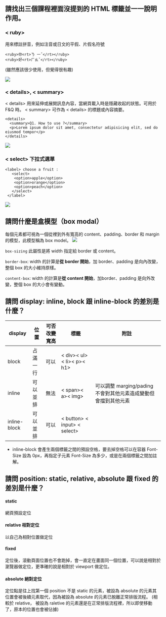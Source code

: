 ## 請找出三個課程裡面沒提到的 HTML 標籤並一一說明作用。
### < ruby>
用來標註拼音，例如注音或日文的平假、片假名符號
```htmlmixed=
<ruby>你<rt>ㄋ 一ˇ</rt></ruby>
<ruby>好<rt>ㄏㄠˇ</rt></ruby>
```
(雖然應該很少使用，但覺得很有趣)

![](https://i.imgur.com/gEPjrjN.png?2)

### < details>, < summary>
< details> 用來延伸或展開訊息內容，當網頁載入時是隱藏收起的狀態。可用於 F&Q 時。
< summary> 可作為 < details> 的標題或內容摘要。
```htmlmixed=
<details>
  <summary>Q1. How to use ?</summary>
  <p>Lorem ipsum dolor sit amet, consectetur adipisicing elit, sed do eiusmod tempor</p>
</details>
```
![](https://i.imgur.com/JDf9Oy7.png?1)

### < select> 下拉式選單
```htmlmixed=
<label> choose a fruit :
   <select>
    <option>apple</option>
    <option>orange</option>
    <option>peach</option>
   </select>
 </label>
```
![](https://i.imgur.com/Ez412ar.png?1)

## 請問什麼是盒模型（box modal）
每個元素都可視為一個從裡到外有寬高的 content、padding、border 和 margin 的模型，此模型稱為 box model。
![](https://i.imgur.com/f4mMWDf.png?1)  

`box-sizing` 此屬性是將 width 指定給 border 或 content。

`border-box`: width 的計算是**從 border 開始**，加 border、padding 是向內改變，整個 box 的大小維持原樣。  

`content-box`: width 的計算是**從 content 開始**，加border、padding 是向外改變，整個 box 的大小會有變動。

## 請問 display: inline, block 跟 inline-block 的差別是什麼？
| display  | 位置 | 可否改變寬高 |標籤     |   附註  |
| -------------- | -------- | -----------| --- | --- |
| block        | 占滿一行 | 可以     | < div>< ul>< li>< p>< h1>    |     |
| inline       | 可以並排 | 無法      | < span>< a>< img>| 可以調整 marging/pading 不會對其他元素造成變動但會擋到其他元素    |
| inline-block   | 可以並排 | 可以      | < button> < input> < select>   |     |
* inline-block 會產生兩個標籤之間的預設空格，要去掉空格可以在容器 Font-Size 設為 0px，再指定子元素 Font-Size 為多少，或是在兩個標籤之間加註解。

## 請問 position: static, relative, absolute 跟 fixed 的差別是什麼？
#### static 
網頁預設定位
#### relative 相對定位
以自己為相對位置做定位
#### fixed
定位後，滾動頁面位置也不會跑掉，會一直定在畫面同一個位置，可以說是相對於瀏覽器做定位，更準確的說是相對於 viewport 做定位。
#### absolute 絕對定位
定位點是往上找第一個 position 不是 static 的元素，被設為 absolute 的元素其位置會被後續元素取代，因為被設為 absolute 的元素已脫離正常排版流程。
(相較於 relative， 被設為 raletive 的元素還是在正常排版流程裡，所以即使移動了，原本的位置也會被佔據)


